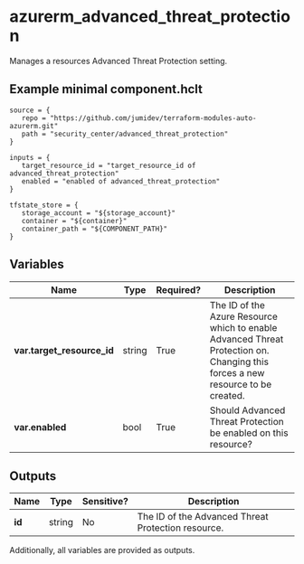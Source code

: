 # azurerm_advanced_threat_protection

Manages a resources Advanced Threat Protection setting.

## Example minimal component.hclt

```hcl
source = {
   repo = "https://github.com/jumidev/terraform-modules-auto-azurerm.git" 
   path = "security_center/advanced_threat_protection" 
}

inputs = {
   target_resource_id = "target_resource_id of advanced_threat_protection" 
   enabled = "enabled of advanced_threat_protection" 
}

tfstate_store = {
   storage_account = "${storage_account}" 
   container = "${container}" 
   container_path = "${COMPONENT_PATH}" 
}

```

## Variables

| Name | Type | Required? |  Description |
| ---- | ---- | --------- |  ----------- |
| **var.target_resource_id** | string | True | The ID of the Azure Resource which to enable Advanced Threat Protection on. Changing this forces a new resource to be created. | 
| **var.enabled** | bool | True | Should Advanced Threat Protection be enabled on this resource? | 



## Outputs

| Name | Type | Sensitive? | Description |
| ---- | ---- | --------- | --------- |
| **id** | string | No  | The ID of the Advanced Threat Protection resource. | 

Additionally, all variables are provided as outputs.
